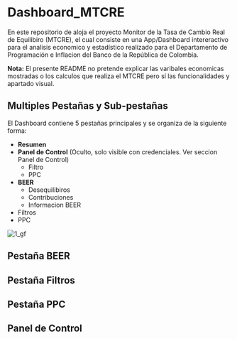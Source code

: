 # Dashboard_MTCRE
En este repositorio de aloja el proyecto Monitor de la Tasa de Cambio Real de Equilibiro (MTCRE), el cual consiste en una App/Dashboard intereractivo para el analisis economico y estadístico realizado para el Departamento de Programación e Inflacion del Banco de la República de Colombia.

**Nota:** El presente README no pretende explicar las varibales economicas mostradas o los calculos que realiza el MTCRE pero sí las funcionalidades y apartado visual.

## Multiples Pestañas y Sub-pestañas
El Dashboard contiene 5 pestañas principales y se organiza de la siguiente forma:
* **Resumen**
* **Panel de Control** (Oculto, solo visible con credenciales. Ver seccion Panel de Control)
  * Filtro
  * PPC
* **BEER**
  * Desequilibiros
  * Contribuciones
  * Informacion BEER
* Filtros
* PPC
  
![1_gf](https://github.com/user-attachments/assets/62697166-f3ab-4efc-b7fd-ef67302ddcb1)



## Pestaña BEER

## Pestaña Filtros

## Pestaña PPC

## Panel de Control
